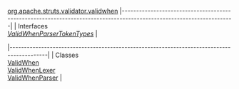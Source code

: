 [org.apache.struts.validator.validwhen](../../../../../org/apache/struts/validator/validwhen/package-summary.html.md)
|---------------------------------------------------------------------------------------------------------------------|
| Interfaces                                                                                                          
  [*ValidWhenParserTokenTypes*](ValidWhenParserTokenTypes.html.md "interface in org.apache.struts.validator.validwhen")  |

|-------------------------------------------------------------------------------------------|
| Classes                                                                                   
  [ValidWhen](ValidWhen.html.md "class in org.apache.struts.validator.validwhen")              
  [ValidWhenLexer](ValidWhenLexer.html.md "class in org.apache.struts.validator.validwhen")    
  [ValidWhenParser](ValidWhenParser.html.md "class in org.apache.struts.validator.validwhen")  |


